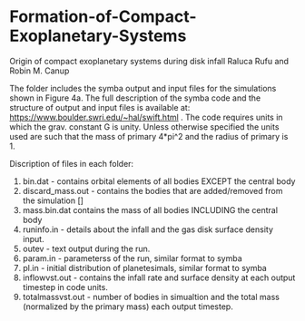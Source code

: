 # Formation-of-Compact-Exoplanetary-Systems

Origin of compact exoplanetary systems during disk infall
Raluca Rufu and Robin M. Canup


The folder includes the symba output and input files for the simulations shown in Figure 4a.
The full description of the symba code and the structure of output and input files is available at: https://www.boulder.swri.edu/~hal/swift.html .
The code requires units in which the grav. constant G is unity. Unless otherwise specified the units used are such that the mass of primary 4*pi^2 and the radius of primary is 1.

Discription of files in each folder:
1. bin.dat - contains orbital elements of all bodies EXCEPT the central body
2. discard_mass.out - contains the bodies that are added/removed from the simulation []
3. mass.bin.dat contains the mass of all bodies INCLUDING the central body
4.  runinfo.in - details about the infall and the gas disk surface density input.
5. outev - text output during the run.
6. param.in - parameterss of the run, similar format to symba
7. pl.in - initial distribution of planetesimals, similar format to symba
8. inflowvst.out - contains the infall rate and surface density at each output timestep in code units.
9. totalmassvst.out - number of bodies in simualtion and the total mass (normalized by the primary mass) each output timestep.
